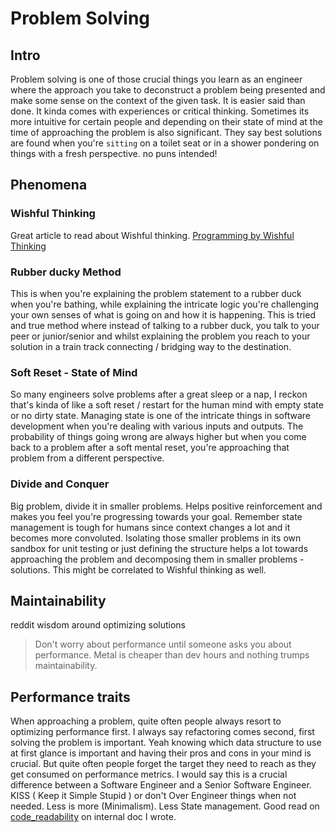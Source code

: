 # Problem Solving

## Intro

Problem solving is one of those crucial things you learn as an engineer where the approach you take to deconstruct a problem being presented and make some sense on the context of the given task.
It is easier said than done. It kinda comes with experiences or critical thinking. Sometimes its more intuitive for certain people and depending on their state of mind at the time of approaching the problem is also significant. 
They say best solutions are found when you're `sitting` on a toilet seat or in a shower pondering on things with a fresh perspective. no puns intended!

## Phenomena

### Wishful Thinking

Great article to read about Wishful thinking.
[Programming by Wishful Thinking](https://flatrick.github.io/notes/Programming-by-Wishful-Thinking/)

### Rubber ducky Method

This is when you're explaining the problem statement to a rubber duck when you're bathing, while explaining the intricate logic you're challenging your own senses of what is going on and how it is happening. This is tried and true method where instead of talking to a rubber duck, you talk to your peer or junior/senior and whilst explaining the problem you reach to your solution in a train track connecting / bridging way to the destination.

### Soft Reset - State of Mind

So many engineers solve problems after a great sleep or a nap, I reckon that's kinda of like a soft reset / restart for the human mind with empty state or no dirty state. Managing state is one of the intricate things in software development when you're dealing with various inputs and outputs. The probability of things going wrong are always higher but when you come back to a problem after a soft mental reset, you're approaching that problem from a different perspective.

### Divide and Conquer

Big problem, divide it in smaller problems. Helps positive reinforcement and makes you feel you're progressing towards your goal. Remember state management is tough for humans since context changes a lot and it becomes more convoluted. 
Isolating those smaller problems in its own sandbox for unit testing or just defining the structure helps a lot towards approaching the problem and decomposing them in smaller problems - solutions. This might be correlated to Wishful thinking as well.

## Maintainability

reddit wisdom around optimizing solutions

> Don't worry about performance until someone asks you about performance. Metal is cheaper than dev hours and nothing trumps maintainability.

## Performance traits

When approaching a problem, quite often people always resort to optimizing performance first. I always say refactoring comes second, first solving the problem is important. Yeah knowing which data structure to use at first glance is important and having their pros and cons in your mind is crucial. But quite often people forget the target they need to reach as they get consumed on performance metrics. I would say this is a crucial difference between a Software Engineer and a Senior Software Engineer. KISS ( Keep it Simple Stupid ) or don't Over Engineer things when not needed. Less is more (Minimalism). Less State management. 
Good read on [code_readability](code_readability.md) on internal doc I wrote.
